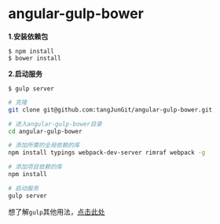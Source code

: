 # angular-gulp-bower

**1.安装依赖包**
```
$ npm install
$ bower install
```

**2.启动服务**
```
$ gulp server
```

```bash
# 克隆
git clone git@github.com:tangJunGit/angular-gulp-bower.git

# 进入angular-gulp-bower目录
cd angular-gulp-bower

# 添加所需的全局依赖的库
npm install typings webpack-dev-server rimraf webpack -g

# 添加项目依赖的库
npm install

# 启动服务
gulp server
```

想了解`gulp`其他用法，[点击此处](https://github.com/tangJunGit/gulp)

